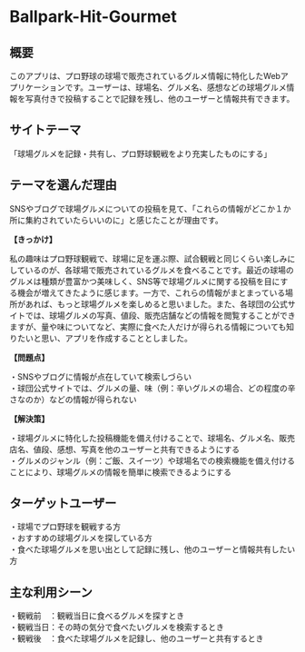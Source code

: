 # Ballpark-Hit-Gourmet

## 概要
このアプリは、プロ野球の球場で販売されているグルメ情報に特化したWebアプリケーションです。ユーザーは、球場名、グルメ名、感想などの球場グルメ情報を写真付きで投稿することで記録を残し、他のユーザーと情報共有できます。

## サイトテーマ
「球場グルメを記録・共有し、プロ野球観戦をより充実したものにする」

## テーマを選んだ理由
SNSやブログで球場グルメについての投稿を見て、「これらの情報がどこか１か所に集約されていたらいいのに」と感じたことが理由です。

**【きっかけ】**  

私の趣味はプロ野球観戦で、球場に足を運ぶ際、試合観戦と同じくらい楽しみにしているのが、各球場で販売されているグルメを食べることです。最近の球場のグルメは種類が豊富かつ美味しく、SNS等で球場グルメに関する投稿を目にする機会が増えてきたように感じます。一方で、これらの情報がまとまっている場所があれば、もっと球場グルメを楽しめると思いました。また、各球団の公式サイトでは、球場グルメの写真、値段、販売店舗などの情報を閲覧することができますが、量や味についてなど、実際に食べた人だけが得られる情報についても知りたいと思い、アプリを作成することとしました。

**【問題点】**  

・SNSやブログに情報が点在していて検索しづらい  
・球団公式サイトでは、グルメの量、味（例：辛いグルメの場合、どの程度の辛さなのか）などの情報が得られない

**【解決策】**  

・球場グルメに特化した投稿機能を備え付けることで、球場名、グルメ名、販売店名、値段、感想、写真を他のユーザーと共有できるようにする  
・グルメのジャンル（例：ご飯、スイーツ）や球場名での検索機能を備え付けることにより、球場グルメの情報を簡単に検索できるようにする

## ターゲットユーザー
・球場でプロ野球を観戦する方  
・おすすめの球場グルメを探している方  
・食べた球場グルメを思い出として記録に残し、他のユーザーと情報共有したい方

## 主な利用シーン
・観戦前　：観戦当日に食べるグルメを探すとき  
・観戦当日：その時の気分で食べたいグルメを検索するとき  
・観戦後　：食べた球場グルメを記録し、他のユーザーと共有するとき

